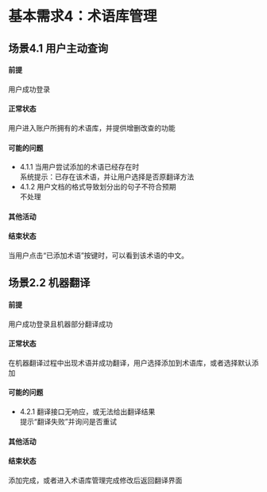 #  基本需求4：术语库管理
## 场景4.1 用户主动查询
#### 前提
用户成功登录
#### 正常状态
用户进入账户所拥有的术语库，并提供增删改查的功能
#### 可能的问题
- 4.1.1 当用户尝试添加的术语已经存在时<br>
系统提示：已存在该术语，并让用户选择是否原翻译方法
- 4.1.2 用户文档的格式导致划分出的句子不符合预期<br>
  不处理
#### 其他活动
#### 结束状态
当用户点击“已添加术语”按键时，可以看到该术语的中文。
## 场景2.2 机器翻译
#### 前提
用户成功登录且机器部分翻译成功
#### 正常状态
在机器翻译过程中出现术语并成功翻译，用户选择添加到术语库，或者选择默认添加
#### 可能的问题
- 4.2.1 翻译接口无响应，或无法给出翻译结果<br>
  提示“翻译失败”并询问是否重试
#### 其他活动
#### 结束状态
添加完成，或者进入术语库管理完成修改后返回翻译界面
